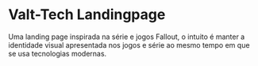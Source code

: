 # Valt-Tech Landingpage
Uma landing page inspirada na série e jogos Fallout, o intuito é manter a identidade visual apresentada nos jogos e série ao mesmo tempo em que se usa tecnologias modernas. 
